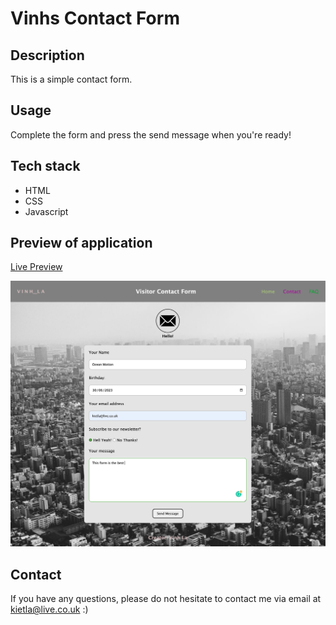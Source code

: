 # Vinhs Contact Form

## Description

This is a simple contact form.

## Usage

Complete the form and press the send message when you're ready!

## Tech stack

- HTML
- CSS
- Javascript

## Preview of application
[Live Preview](https://vinhkietla.github.io/contactform/)

![screenshot of application](screenshotOfApplication.png)

## Contact

If you have any questions, please do not hesitate to contact me via email at kietla@live.co.uk :)
